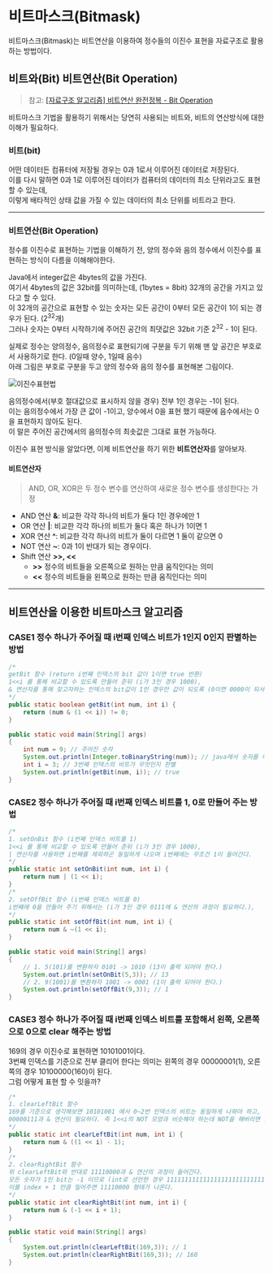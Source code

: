 # 비트마스크(Bitmask)

비트마스크(Bitmask)는 비트연산을 이용하여 정수들의 이진수 표현을 자료구조로 활용하는 방법이다.

## 비트와(Bit) 비트연산(Bit Operation)
> 참고: [[자료구조 알고리즘] 비트연산 완전정복 - Bit Operation](https://www.youtube.com/watch?v=yHBYeguDR0A&list=PLjSkJdbr_gFa4z1kC3pAqYaoryrENCAhf)

비트마스크 기법을 활용하기 위해서는 당연히 사용되는 비트와, 비트의 연산방식에 대한 이해가 필요하다.

### 비트(bit)

어떤 데이터든 컴퓨터에 저장될 경우는 0과 1로서 이루어진 데이터로 저장된다. <br>
이를 다시 말하면 0과 1로 이루어진 데이터가 컴퓨터의 데이터의 최소 단위라고도 표현할 수 있는데, <br>
이렇게 배타적인 상태 값을 가질 수 있는 데이터의 최소 단위를 비트라고 한다. <br>

-----
### 비트연산(Bit Operation)

정수를 이진수로 표현하는 기법을 이해하기 전, 양의 정수와 음의 정수에서 이진수를 표현하는 방식이 다름을 이해해야한다. <br>

Java에서 integer값은 4bytes의 값을 가진다. <br>
여기서 4bytes의 값은 32bit를 의미하는데, (1bytes = 8bit) 32개의 공간을 가지고 있다고 할 수 있다. <br>
이 32개의 공간으로 표현할 수 있는 숫자는 모든 공간이 0부터 모든 공간이 1이 되는 경우가 된다. (2<sup>32</sup>개) <br>
그러나 숫자는 0부터 시작하기에 주어진 공간의 최댓값은 32bit 기준 2<sup>32</sup> - 1이 된다. <br>

실제로 정수는 양의정수, 음의정수로 표현되기에 구분을 두기 위해 맨 앞 공간은 부호로서 사용하기로 한다. (0일때 양수, 1일때 음수) <br>
아래 그림은 부호로 구분을 두고 양의 정수와 음의 정수를 표현해본 그림이다.

<img alt="이진수표현법" src="https://user-images.githubusercontent.com/93297109/198815325-0183fa8e-93b1-42ad-a801-1303878f5fa8.png">

음의정수에서(부호 절대값으로 표시하지 않을 경우) 전부 1인 경우는 -1이 된다. <br>
이는 음의정수에서 가장 큰 값이 -1이고, 양수에서 0을 표현 했기 때문에 음수에서는 0을 표현하지 않아도 된다. <br>
이 말은 주어진 공간에서의 음의정수의 최솟값은 그대로 표현 가능하다.

이진수 표현 방식을 알았다면, 이제 비트연산을 하기 위한 <b>비트연산자</b>를 알아보자. <br>

#### 비트연산자
> AND, OR, XOR은 두 정수 변수를 연산하여 새로운 정수 변수를 생성한다는 가정

+ AND 연산 <b>&</b>: 비교한 각각 하나의 비트가 둘다 1인 경우에만 1
+ OR 연산 <b>|</b>: 비교한 각각 하나의 비트가 둘다 혹은 하나가 1이면 1
+ XOR 연산 <b>^</b>: 비교한 각각 하나의 비트가 둘이 다르면 1 둘이 같으면 0
+ NOT 연산 <b>~</b>: 0과 1이 반대가 되는 경우이다. 
+ Shift 연산 <b>>>, <<</b>
    + <b>>></b> 정수의 비트들을 오른쪽으로 원하는 만큼 움직인다는 의미
    + <b><<</b> 정수의 비트들을 왼쪽으로 원하는 만큼 움직인다는 의미

-----
## 비트연산을 이용한 비트마스크 알고리즘

### CASE1 정수 하나가 주어질 때 i번째 인덱스 비트가 1인지 0인지 판별하는 방법

```java
/*
getBit 함수 (return i번째 인덱스의 bit 값이 1이면 true 반환)
1<<i 를 통해 비교할 수 있도록 만들어 준뒤 (i가 3인 경우 1000), 
& 연산자를 통해 찾고자하는 인덱스의 bit값이 1인 경우만 값이 되도록 (0이면 0000이 되서 무조건 0 -> false 반환)
*/
public static boolean getBit(int num, int i) {
    return (num & (1 << i)) != 0;
}

public static void main(String[] args)
{
    int num = 9; // 주어진 숫자
    System.out.println(Integer.toBinaryString(num)); // java에서 숫자를 이진수로 변환해서 String으로 표현해주는 method, 출력값: 1001
    int i = 3; // 3번째 인덱스의 비트가 무엇인지 판별
    System.out.println(getBit(num, i)); // true
}
```

### CASE2 정수 하나가 주어질 때 i번째 인덱스 비트를 1, 0로 만들어 주는 방법

```java
/*
1. setOnBit 함수 (i번째 인덱스 비트를 1)
1<<i 를 통해 비교할 수 있도록 만들어 준뒤 (i가 3인 경우 1000),
| 연산자를 사용하면 i번째를 제외하곤 동일하게 나오며 i번째에는 무조건 1이 들어간다.
*/
public static int setOnBit(int num, int i) {
    return num | (1 << i);
}
/*
2. setOffBit 함수 (i번째 인덱스 비트를 0)
i번째에 0을 만들어 주기 위해서는 (i가 3인 경우 0111에 & 연산의 과정이 필요하다.),
*/
public static int setOffBit(int num, int i) {
    return num & ~(1 << i);
}

public static void main(String[] args)
{
    // 1. 5(101)를 변환하자 0101 -> 1010 (13이 출력 되어야 한다.)
    System.out.println(setOnBit(5,3)); // 13
    // 2. 9(1001)를 변환하자 1001 -> 0001 (1이 출력 되어야 한다.)
    System.out.println(setOffBit(9,3)); // 1
}
```

### CASE3 정수 하나가 주어질 때 i번째 인덱스 비트를 포함해서 왼쪽, 오른쪽으로 0으로 clear 해주는 방법

169의 경우 이진수로 표현하면 10101001이다. <br>
3번째 인덱스를 기준으로 전부 클리어 한다는 의미는 왼쪽의 경우 00000001(1), 오른쪽의 경우 10100000(160)이 된다. <br>
그럼 어떻게 표현 할 수 잇을까?

```java
/*
1. clearLeftBit 함수
169를 기준으로 생각해보면 10101001 에서 0~2번 인덱스의 비트는 동일하게 나와야 하고, 앞은 전부 0이 되야 하기에 
00000111과 & 연산이 필요하다. 즉 1<<i의 NOT 모양과 비슷해야 하는데 NOT을 해버리면 11110111이 되기에 1000 에서 1을 빼주면 된다.
*/
public static int clearLeftBit(int num, int i) {
    return num & ((1 << i) - 1);
}
/*
2. clearRightBit 함수
위 clearLeftBit와 반대로 11110000과 & 연산의 과정이 들어간다.
모든 숫자가 1인 bit는 -1 이므로 (int로 선언한 경우 11111111111111111111111111111111)
이를 index + 1 만큼 밀어주면 11110000 형태가 나온다.
*/
public static int clearRightBit(int num, int i) {
    return num & (-1 << i + 1);
}

public static void main(String[] args)
{
    System.out.println(clearLeftBit(169,3)); // 1
    System.out.println(clearRightBit(169,3)); // 160
}
```
